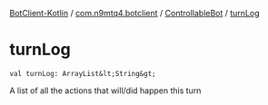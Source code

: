 [BotClient-Kotlin](../../index.md) / [com.n9mtq4.botclient](../index.md) / [ControllableBot](index.md) / [turnLog](.)


# turnLog

`val turnLog: ArrayList&lt;String&gt;`

A list of all the actions that
will/did happen this turn



